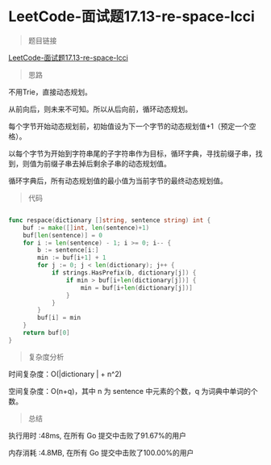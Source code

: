 # LeetCode-面试题17.13-re-space-lcci

>题目链接

[LeetCode-面试题17.13-re-space-lcci](https://leetcode-cn.com/problems/re-space-lcci/)

>思路

不用Trie，直接动态规划。

从前向后，则未来不可知。所以从后向前，循环动态规划。

每个字节开始动态规划前，初始值设为下一个字节的动态规划值+1（预定一个空格）。

以每个字节为开始到字符串尾的子字符串作为目标，循环字典，寻找前缀子串，找到，则值为前缀子串去掉后剩余子串的动态规划值。

循环字典后，所有动态规划值的最小值为当前字节的最终动态规划值。


>代码

```go

func respace(dictionary []string, sentence string) int {
	buf := make([]int, len(sentence)+1)
	buf[len(sentence)] = 0
	for i := len(sentence) - 1; i >= 0; i-- {
		b := sentence[i:]
		min := buf[i+1] + 1
		for j := 0; j < len(dictionary); j++ {
			if strings.HasPrefix(b, dictionary[j]) {
				if min > buf[i+len(dictionary[j])] {
					min = buf[i+len(dictionary[j])]
				}
			}
		}
		buf[i] = min
	}
	return buf[0]
}

```

>复杂度分析

时间复杂度：O(|dictionary | + n^2)

空间复杂度：O(n+q)，其中 n 为 sentence 中元素的个数，q 为词典中单词的个数。

>总结

执行用时 :48ms, 在所有 Go 提交中击败了91.67%的用户

内存消耗 :4.8MB, 在所有 Go 提交中击败了100.00%的用户
